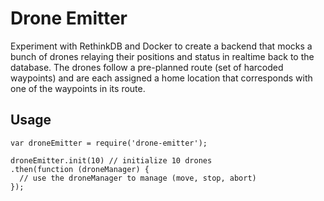 # Drone Emitter

Experiment with RethinkDB and Docker to create a backend that mocks a bunch of 
drones relaying their positions and status in realtime back to the database. 
The drones follow a pre-planned route (set of harcoded waypoints) and are each 
assigned a home location that corresponds with one of the waypoints in its route.

## Usage

```
var droneEmitter = require('drone-emitter');

droneEmitter.init(10) // initialize 10 drones
.then(function (droneManager) {
  // use the droneManager to manage (move, stop, abort)
}); 
```